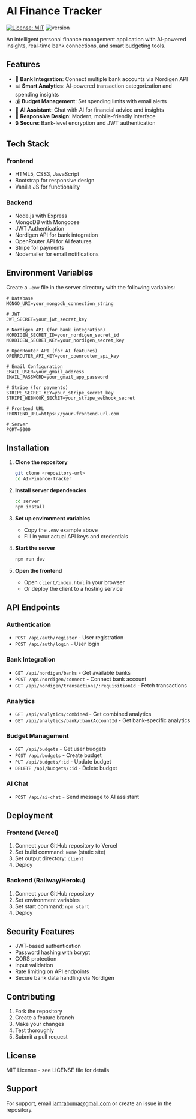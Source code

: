 # AI Finance Tracker

[![License: MIT](https://img.shields.io/badge/license-MIT-blue.svg)](https://opensource.org/licenses/MIT)
![version](https://img.shields.io/badge/version-1.0-blue)

An intelligent personal finance management application with AI-powered insights, real-time bank connections, and smart budgeting tools.

## Features

- 🏦 **Bank Integration**: Connect multiple bank accounts via Nordigen API
- 📊 **Smart Analytics**: AI-powered transaction categorization and spending insights
- 💰 **Budget Management**: Set spending limits with email alerts
- 🤖 **AI Assistant**: Chat with AI for financial advice and insights
- 📱 **Responsive Design**: Modern, mobile-friendly interface
- 🔒 **Secure**: Bank-level encryption and JWT authentication

## Tech Stack

### Frontend
- HTML5, CSS3, JavaScript
- Bootstrap for responsive design
- Vanilla JS for functionality

### Backend
- Node.js with Express
- MongoDB with Mongoose
- JWT Authentication
- Nordigen API for bank integration
- OpenRouter API for AI features
- Stripe for payments
- Nodemailer for email notifications

## Environment Variables

Create a `.env` file in the server directory with the following variables:

```env
# Database
MONGO_URI=your_mongodb_connection_string

# JWT
JWT_SECRET=your_jwt_secret_key

# Nordigen API (for bank integration)
NORDIGEN_SECRET_ID=your_nordigen_secret_id
NORDIGEN_SECRET_KEY=your_nordigen_secret_key

# OpenRouter API (for AI features)
OPENROUTER_API_KEY=your_openrouter_api_key

# Email Configuration
EMAIL_USER=your_gmail_address
EMAIL_PASSWORD=your_gmail_app_password

# Stripe (for payments)
STRIPE_SECRET_KEY=your_stripe_secret_key
STRIPE_WEBHOOK_SECRET=your_stripe_webhook_secret

# Frontend URL
FRONTEND_URL=https://your-frontend-url.com

# Server
PORT=5000
```

## Installation

1. **Clone the repository**
   ```bash
   git clone <repository-url>
   cd AI-Finance-Tracker
   ```

2. **Install server dependencies**
   ```bash
   cd server
   npm install
   ```

3. **Set up environment variables**
   - Copy the `.env` example above
   - Fill in your actual API keys and credentials

4. **Start the server**
   ```bash
   npm run dev
   ```

5. **Open the frontend**
   - Open `client/index.html` in your browser
   - Or deploy the client to a hosting service

## API Endpoints

### Authentication
- `POST /api/auth/register` - User registration
- `POST /api/auth/login` - User login

### Bank Integration
- `GET /api/nordigen/banks` - Get available banks
- `POST /api/nordigen/connect` - Connect bank account
- `GET /api/nordigen/transactions/:requisitionId` - Fetch transactions

### Analytics
- `GET /api/analytics/combined` - Get combined analytics
- `GET /api/analytics/bank/:bankAccountId` - Get bank-specific analytics

### Budget Management
- `GET /api/budgets` - Get user budgets
- `POST /api/budgets` - Create budget
- `PUT /api/budgets/:id` - Update budget
- `DELETE /api/budgets/:id` - Delete budget

### AI Chat
- `POST /api/ai-chat` - Send message to AI assistant

## Deployment

### Frontend (Vercel)
1. Connect your GitHub repository to Vercel
2. Set build command: `None` (static site)
3. Set output directory: `client`
4. Deploy

### Backend (Railway/Heroku)
1. Connect your GitHub repository
2. Set environment variables
3. Set start command: `npm start`
4. Deploy

## Security Features

- JWT-based authentication
- Password hashing with bcrypt
- CORS protection
- Input validation
- Rate limiting on API endpoints
- Secure bank data handling via Nordigen

## Contributing

1. Fork the repository
2. Create a feature branch
3. Make your changes
4. Test thoroughly
5. Submit a pull request

## License

MIT License - see LICENSE file for details

## Support

For support, email iamrabuma@gmail.com or create an issue in the repository.
